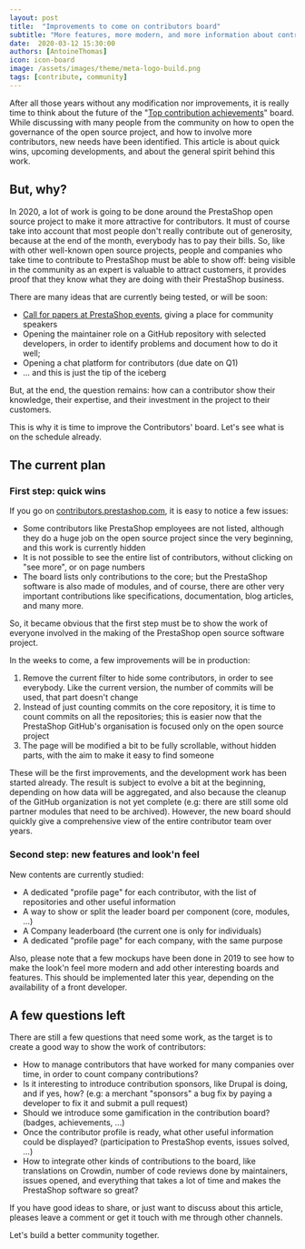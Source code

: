 ```yaml
---
layout: post
title:  "Improvements to come on contributors board"
subtitle: "More features, more modern, and more information about contributors"
date:  2020-03-12 15:30:00
authors: [AntoineThomas]
icon: icon-board
image: /assets/images/theme/meta-logo-build.png
tags: [contribute, community]
---
```



After all those years without any modification nor improvements, it is really time to think about the future of the "[Top contribution achievements](http://contributors.prestashop.com/)" board. While discussing with many people from the community on how to open the governance of the open source project, and how to involve more contributors, new needs have been identified. This article is about quick wins, upcoming developments, and about the general spirit behind this work.

## But, why?

In 2020, a lot of work is going to be done around the PrestaShop open source project to make it more attractive for contributors. It must of course take into account that most people don't really contribute out of generosity, because at the end of the month, everybody has to pay their bills. So, like with other well-known open source projects, people and companies who take time to contribute to PrestaShop must be able to show off: being visible in the community as an expert is valuable to attract customers, it provides proof that they know what they are doing with their PrestaShop business.

There are many ideas that are currently being tested, or will be soon:

- [Call for papers at PrestaShop events](https://build.prestashop.com/news/CFP-PrestaShop-Day-Paris-2020/), giving a place for community speakers
- Opening the maintainer role on a GitHub repository with selected developers, in order to identify problems and document how to do it well;
- Opening a chat platform for contributors (due date on Q1)
- ... and this is just the tip of the iceberg

But, at the end, the question remains: how can a contributor show their knowledge, their expertise, and their investment in the project to their customers.

This is why it is time to improve the Contributors' board. Let's see what is on the schedule already.


## The current plan

### First step: quick wins

If you go on [contributors.prestashop.com](http://contributors.prestashop.com/), it is easy to notice a few issues:

- Some contributors like PrestaShop employees are not listed, although they do a huge job on the open source project since the very beginning, and this work is currently hidden
- It is not possible to see the entire list of contributors, without clicking on "see more", or on page numbers
- The board lists only contributions to the core; but the PrestaShop software is also made of modules, and of course, there are other very important contributions like specifications, documentation, blog articles, and many more. 

So, it became obvious that the first step must be to show the work of everyone involved in the making of the PrestaShop open source software project.

In the weeks to come, a few improvements will be in production:

1. Remove the current filter to hide some contributors, in order to see everybody. Like the current version, the number of commits will be used, that part doesn't change
2. Instead of just counting commits on the core repository, it is time to count commits on all the repositories; this is easier now that the PrestaShop GitHub's organisation is focused only on the open source project
3. The page will be modified a bit to be fully scrollable, without hidden parts, with the aim to make it easy to find someone 

These will be the first improvements, and the development work has been started already. The result is subject to evolve a bit at the beginning, depending on how data will be aggregated, and also because the cleanup of the GitHub organization is not yet complete (e.g: there are still some old partner modules that need to be archived). However, the new board should quickly give a comprehensive view of the entire contributor team over years.

### Second step: new features and look'n feel

New contents are currently studied:

- A dedicated "profile page" for each contributor, with the list of repositories and other useful information
- A way to show or split the leader board per component (core, modules, ...)
- A Company leaderboard (the current one is only for individuals)
- A dedicated "profile page" for each company, with the same purpose

Also, please note that a few mockups have been done in 2019 to see how to make the look'n feel more modern and add other interesting boards and features. This should be implemented later this year, depending on the availability of a front developer.


## A few questions left

There are still a few questions that need some work, as the target is to create a good way to show the work of contributors:

- How to manage contributors that have worked for many companies over time, in order to count company contributions?
- Is it interesting to introduce contribution sponsors, like Drupal is doing, and if yes, how? (e.g: a merchant "sponsors" a bug fix by paying a developer to fix it and submit a pull request)
- Should we introduce some gamification in the contribution board? (badges, achievements, ...)
- Once the contributor profile is ready, what other useful information could be displayed? (participation to PrestaShop events, issues solved, ...)
- How to integrate other kinds of contributions to the board, like translations on Crowdin, number of code reviews done by maintainers, issues opened, and everything that takes a lot of time and makes the PrestaShop software so great?

If you have good ideas to share, or just want to discuss about this article, pleases leave a comment or get it touch with me through other channels.

Let's build a better community together.
